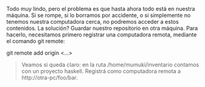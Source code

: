 Todo muy lindo, pero el problema es que hasta ahora todo está en nuestra máquina. Si se rompe, si lo borramos por accidente, o si simplemente no tenemos nuestra computadora cerca, no podremos acceder a estos contenidos. La solución? Guardar nuestro repositorio en otra máquina. Para hacerlo, necesitamos primero registrar una computadora remota, mediante el comando git remote: 

git remote add origin <...>

> Veamos si queda claro: en la ruta /home/mumuki/inventario contamos con un proyecto haskell. Registrá como computadora remota a http://otra-pc/foo/bar. 
